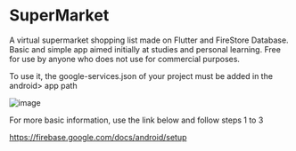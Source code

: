 # SuperMarket

A virtual supermarket shopping list made on Flutter and FireStore Database. Basic and simple app aimed initially at studies and personal learning. Free for use by anyone who does not use for commercial purposes.

To use it, the google-services.json of your project must be added in the android> app path

![image](https://user-images.githubusercontent.com/37540504/114318108-e2e66080-9ae1-11eb-8195-9878c8d88e98.png)


For more basic information, use the link below and follow steps 1 to 3

https://firebase.google.com/docs/android/setup
